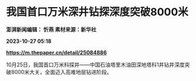 # 我国首口万米深井钻探深度突破8000米
**澎湃新闻编辑： 忻燕 素材来源：新华社**

**2023-10-27 05:18**

**https://m.thepaper.cn/detail/25084886**

10月25日，我国首口万米科探井——中国石油塔里木油田深地塔科1井钻井深度突破8000米大关，全面迈入高难地层钻进阶段。